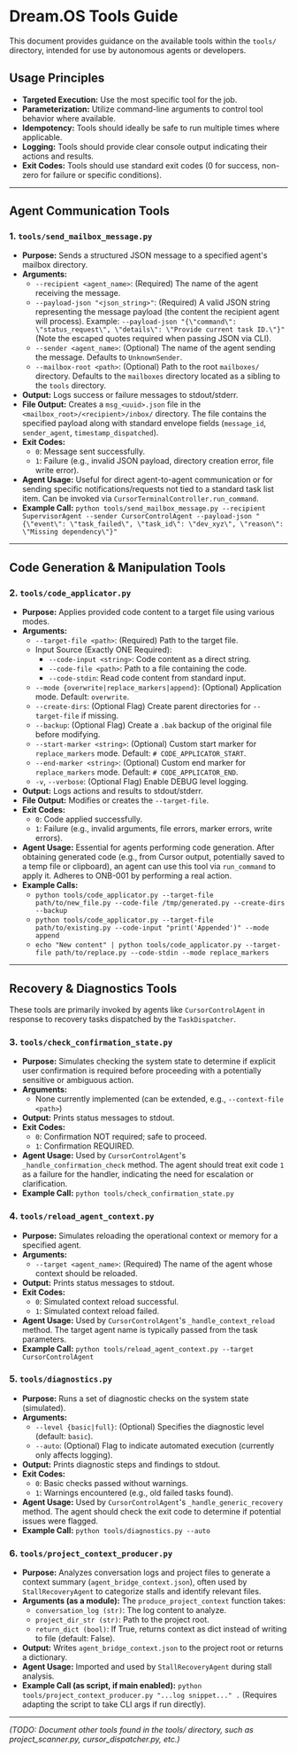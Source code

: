 # Dream.OS Tools Guide

This document provides guidance on the available tools within the `tools/` directory, intended for use by autonomous agents or developers.

## Usage Principles

- **Targeted Execution:** Use the most specific tool for the job.
- **Parameterization:** Utilize command-line arguments to control tool behavior where available.
- **Idempotency:** Tools should ideally be safe to run multiple times where applicable.
- **Logging:** Tools should provide clear console output indicating their actions and results.
- **Exit Codes:** Tools should use standard exit codes (0 for success, non-zero for failure or specific conditions).

---

## Agent Communication Tools

### 1. `tools/send_mailbox_message.py`

*   **Purpose:** Sends a structured JSON message to a specified agent's mailbox directory.
*   **Arguments:**
    *   `--recipient <agent_name>`: (Required) The name of the agent receiving the message.
    *   `--payload-json "<json_string>"`: (Required) A valid JSON string representing the message payload (the content the recipient agent will process). Example: `--payload-json "{\"command\": \"status_request\", \"details\": \"Provide current task ID.\"}"` (Note the escaped quotes required when passing JSON via CLI).
    *   `--sender <agent_name>`: (Optional) The name of the agent sending the message. Defaults to `UnknownSender`.
    *   `--mailbox-root <path>`: (Optional) Path to the root `mailboxes/` directory. Defaults to the `mailboxes` directory located as a sibling to the `tools` directory.
*   **Output:** Logs success or failure messages to stdout/stderr.
*   **File Output:** Creates a `msg_<uuid>.json` file in the `<mailbox_root>/<recipient>/inbox/` directory. The file contains the specified payload along with standard envelope fields (`message_id`, `sender_agent`, `timestamp_dispatched`).
*   **Exit Codes:**
    *   `0`: Message sent successfully.
    *   `1`: Failure (e.g., invalid JSON payload, directory creation error, file write error).
*   **Agent Usage:** Useful for direct agent-to-agent communication or for sending specific notifications/requests not tied to a standard task list item. Can be invoked via `CursorTerminalController.run_command`.
*   **Example Call:** `python tools/send_mailbox_message.py --recipient SupervisorAgent --sender CursorControlAgent --payload-json "{\"event\": \"task_failed\", \"task_id\": \"dev_xyz\", \"reason\": \"Missing dependency\"}"`

---

## Code Generation & Manipulation Tools

### 2. `tools/code_applicator.py`

*   **Purpose:** Applies provided code content to a target file using various modes.
*   **Arguments:**
    *   `--target-file <path>`: (Required) Path to the target file.
    *   Input Source (Exactly ONE Required):
        *   `--code-input <string>`: Code content as a direct string.
        *   `--code-file <path>`: Path to a file containing the code.
        *   `--code-stdin`: Read code content from standard input.
    *   `--mode {overwrite|replace_markers|append}`: (Optional) Application mode. Default: `overwrite`.
    *   `--create-dirs`: (Optional Flag) Create parent directories for `--target-file` if missing.
    *   `--backup`: (Optional Flag) Create a `.bak` backup of the original file before modifying.
    *   `--start-marker <string>`: (Optional) Custom start marker for `replace_markers` mode. Default: `# CODE_APPLICATOR_START`.
    *   `--end-marker <string>`: (Optional) Custom end marker for `replace_markers` mode. Default: `# CODE_APPLICATOR_END`.
    *   `-v`, `--verbose`: (Optional Flag) Enable DEBUG level logging.
*   **Output:** Logs actions and results to stdout/stderr.
*   **File Output:** Modifies or creates the `--target-file`.
*   **Exit Codes:**
    *   `0`: Code applied successfully.
    *   `1`: Failure (e.g., invalid arguments, file errors, marker errors, write errors).
*   **Agent Usage:** Essential for agents performing code generation. After obtaining generated code (e.g., from Cursor output, potentially saved to a temp file or clipboard), an agent can use this tool via `run_command` to apply it. Adheres to ONB-001 by performing a real action.
*   **Example Calls:**
    *   `python tools/code_applicator.py --target-file path/to/new_file.py --code-file /tmp/generated.py --create-dirs --backup`
    *   `python tools/code_applicator.py --target-file path/to/existing.py --code-input "print('Appended')" --mode append`
    *   `echo "New content" | python tools/code_applicator.py --target-file path/to/replace.py --code-stdin --mode replace_markers`

---

## Recovery & Diagnostics Tools

These tools are primarily invoked by agents like `CursorControlAgent` in response to recovery tasks dispatched by the `TaskDispatcher`.

### 3. `tools/check_confirmation_state.py`

*   **Purpose:** Simulates checking the system state to determine if explicit user confirmation is required before proceeding with a potentially sensitive or ambiguous action.
*   **Arguments:**
    *   None currently implemented (can be extended, e.g., `--context-file <path>`)
*   **Output:** Prints status messages to stdout.
*   **Exit Codes:**
    *   `0`: Confirmation NOT required; safe to proceed.
    *   `1`: Confirmation REQUIRED.
*   **Agent Usage:** Used by `CursorControlAgent`'s `_handle_confirmation_check` method. The agent should treat exit code `1` as a failure for the handler, indicating the need for escalation or clarification.
*   **Example Call:** `python tools/check_confirmation_state.py`

### 4. `tools/reload_agent_context.py`

*   **Purpose:** Simulates reloading the operational context or memory for a specified agent.
*   **Arguments:**
    *   `--target <agent_name>`: (Required) The name of the agent whose context should be reloaded.
*   **Output:** Prints status messages to stdout.
*   **Exit Codes:**
    *   `0`: Simulated context reload successful.
    *   `1`: Simulated context reload failed.
*   **Agent Usage:** Used by `CursorControlAgent`'s `_handle_context_reload` method. The target agent name is typically passed from the task parameters.
*   **Example Call:** `python tools/reload_agent_context.py --target CursorControlAgent`

### 5. `tools/diagnostics.py`

*   **Purpose:** Runs a set of diagnostic checks on the system state (simulated).
*   **Arguments:**
    *   `--level {basic|full}`: (Optional) Specifies the diagnostic level (default: `basic`).
    *   `--auto`: (Optional) Flag to indicate automated execution (currently only affects logging).
*   **Output:** Prints diagnostic steps and findings to stdout.
*   **Exit Codes:**
    *   `0`: Basic checks passed without warnings.
    *   `1`: Warnings encountered (e.g., old failed tasks found).
*   **Agent Usage:** Used by `CursorControlAgent`'s `_handle_generic_recovery` method. The agent should check the exit code to determine if potential issues were flagged.
*   **Example Call:** `python tools/diagnostics.py --auto`

### 6. `tools/project_context_producer.py`

*   **Purpose:** Analyzes conversation logs and project files to generate a context summary (`agent_bridge_context.json`), often used by `StallRecoveryAgent` to categorize stalls and identify relevant files.
*   **Arguments (as a module):** The `produce_project_context` function takes:
    *   `conversation_log (str)`: The log content to analyze.
    *   `project_dir_str (str)`: Path to the project root.
    *   `return_dict (bool)`: If True, returns context as dict instead of writing to file (default: False).
*   **Output:** Writes `agent_bridge_context.json` to the project root or returns a dictionary.
*   **Agent Usage:** Imported and used by `StallRecoveryAgent` during stall analysis.
*   **Example Call (as script, if __main__ enabled):** `python tools/project_context_producer.py "...log snippet..." .` (Requires adapting the script to take CLI args if run directly).

---

*(TODO: Document other tools found in the tools/ directory, such as project_scanner.py, cursor_dispatcher.py, etc.)* 